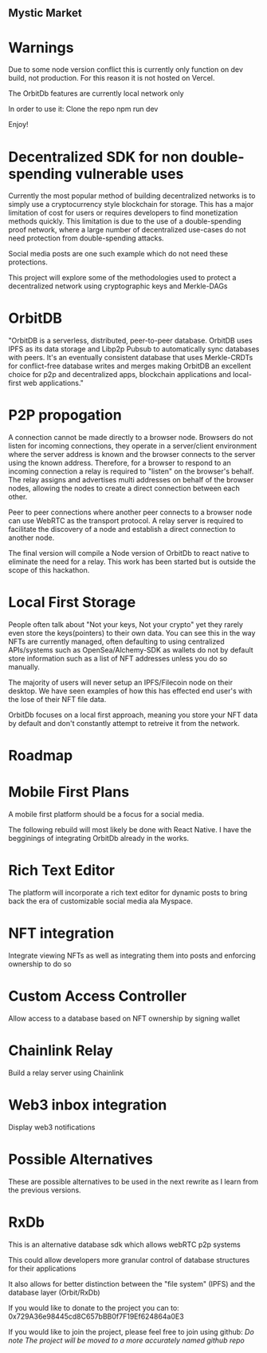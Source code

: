 ## Mystic Market

# Warnings
Due to some node version conflict this is currently only function on dev build, not production.
For this reason it is not hosted on Vercel.

The OrbitDb features are currently local network only

In order to use it:
Clone the repo
npm run dev

Enjoy!

# Decentralized SDK for non double-spending vulnerable uses
Currently the most popular method of building decentralized networks is to simply use a cryptocurrency style blockchain for storage. This has a major limitation of cost for users or requires developers to find monetization methods quickly. This limitation is due to the use of a double-spending proof network, where a large number of decentralized use-cases do not need protection from double-spending attacks.

Social media posts are one such example which do not need these protections.

This project will explore some of the methodologies used to protect a decentralized network using cryptographic keys and Merkle-DAGs


# OrbitDB
"OrbitDB is a serverless, distributed, peer-to-peer database. OrbitDB uses IPFS as its data storage and Libp2p Pubsub to automatically sync databases with peers. It's an eventually consistent database that uses Merkle-CRDTs for conflict-free database writes and merges making OrbitDB an excellent choice for p2p and decentralized apps, blockchain applications and local-first web applications."

# P2P propogation
A connection cannot be made directly to a browser node. Browsers do not listen for incoming connections, they operate in a server/client environment where the server address is known and the browser connects to the server using the known address. Therefore, for a browser to respond to an incoming connection a relay is required to "listen" on the browser's behalf. The relay assigns and advertises multi addresses on behalf of the browser nodes, allowing the nodes to create a direct connection between each other.

Peer to peer connections where another peer connects to a browser node can use WebRTC as the transport protocol. A relay server is required to facilitate the discovery of a node and establish a direct connection to another node.

The final version will compile a Node version of OrbitDb to react native to eliminate the need for a relay.
This work has been started but is outside the scope of this hackathon.

# Local First Storage
People often talk about "Not your keys, Not your crypto" yet they rarely even store the keys(pointers) to their own data. You can see this in the way NFTs are currently managed, often defaulting to using centralized APIs/systems such as OpenSea/Alchemy-SDK as wallets do not by default store information such as a list of NFT addresses unless you do so manually.

The majority of users will never setup an IPFS/Filecoin node on their desktop. We have seen examples of how this has effected end user's with the lose of their NFT file data.

OrbitDb focuses on a local first approach, meaning you store your NFT data by default and don't constantly attempt to retreive it from the network.


# Roadmap

# Mobile First Plans

A mobile first platform should be a focus for a social media.

The following rebuild will most likely be done with React Native. I have the begginings of integrating OrbitDb already in the works.

# Rich Text Editor
The platform will incorporate a rich text editor for dynamic posts to bring back the era of customizable social media ala Myspace.

# NFT integration
Integrate viewing NFTs as well as integrating them into posts and enforcing ownership to do so

# Custom Access Controller
Allow access to a database based on NFT ownership by signing wallet

# Chainlink Relay
Build a relay server using Chainlink

# Web3 inbox integration
Display web3 notifications

# Possible Alternatives

These are possible alternatives to be used in the next rewrite as I learn from the previous versions.

# RxDb
This is an alternative database sdk which allows webRTC p2p systems

This could allow developers more granular control of database structures for their applications

It also allows for better distinction between the "file system" (IPFS) and the database layer (Orbit/RxDb)



If you would like to donate to the project you can to: 0x729A36e98445cd8C657bBB0f7F19Ef624864a0E3

If you would like to join the project, please feel free to join using github:
*Do note*
*The project will be moved to a more accurately named github repo*